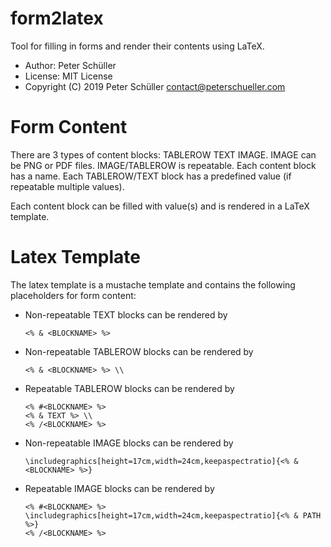 # form2latex

Tool for filling in forms and render their contents using LaTeX.

* Author: Peter Schüller
* License: MIT License
* Copyright (C) 2019 Peter Schüller <contact@peterschueller.com>

# Form Content

There are 3 types of content blocks: TABLEROW TEXT IMAGE.
IMAGE can be PNG or PDF files.
IMAGE/TABLEROW is repeatable.
Each content block has a name.
Each TABLEROW/TEXT block has a predefined value (if repeatable multiple values).

Each content block can be filled with value(s) and is rendered in a LaTeX template.

# Latex Template

The latex template is a mustache template and contains the following placeholders
for form content:

* Non-repeatable TEXT blocks can be rendered by

  `<% & <BLOCKNAME> %>`
  
* Non-repeatable TABLEROW blocks can be rendered by

  `<% & <BLOCKNAME> %> \\`

* Repeatable TABLEROW blocks can be rendered by

  ```
  <% #<BLOCKNAME> %>
  <% & TEXT %> \\
  <% /<BLOCKNAME> %>
  ```

* Non-repeatable IMAGE blocks can be rendered by

  `\includegraphics[height=17cm,width=24cm,keepaspectratio]{<% & <BLOCKNAME> %>}`

* Repeatable IMAGE blocks can be rendered by

  ```
  <% #<BLOCKNAME> %>
  \includegraphics[height=17cm,width=24cm,keepaspectratio]{<% & PATH %>}
  <% /<BLOCKNAME> %>
  ```

